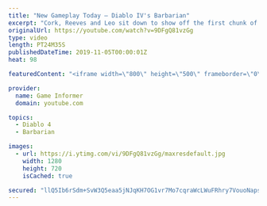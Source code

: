 ```yaml
---
title: "New Gameplay Today – Diablo IV's Barbarian"
excerpt: "Cork, Reeves and Leo sit down to show off the first chunk of Diablo IV gameplay we captured in our visit to Blizzard for Game Informer's latest cover story, ..."
originalUrl: https://youtube.com/watch?v=9DFgQ81vzGg
type: video
length: PT24M35S
publishedDateTime: 2019-11-05T00:00:01Z
heat: 98

featuredContent: "<iframe width=\"800\" height=\"500\" frameborder=\"0\" src=\"https://www.youtube.com/embed/9DFgQ81vzGg\" allow=\"accelerometer; autoplay; encrypted-media; gyroscope; picture-in-picture\" allowfullscreen></iframe>"

provider:
  name: Game Informer
  domain: youtube.com

topics:
  - Diablo 4
  - Barbarian

images:
  - url: https://i.ytimg.com/vi/9DFgQ81vzGg/maxresdefault.jpg
    width: 1280
    height: 720
    isCached: true

secured: "llQ5Ib6rSdm+SvW3Q5eaa5jNJqKH7OG1vr7Mo7cqraWcLWuFRhry7VouoNapsVo8eUJz987TD7AthksuYR3lna1SfrqKNRTtCODQtmYRPVgEYEdT+TUBPvydvwuCKnJsgTY1/Y9ksV/8/Pwl4iJGhSoRHO4BFB7/aER+LCp5oKW1Pu158Vns0mYGkv7UAfenXAqxtSm7JpCi4exmZmD3aGtTZecVCxntCa4a6X4Umxl6stMYAZPyIsTRwP+bqd23VXZGYCi3NPfr02oV3DwYV2fHERPN+Zk/X+5dQCKmfik0eiMa1QQIPqrB0xLWbOm/oz+hNjKHo8j93Gw0wR9CmLbdVluS5qpSgtBG4QJFqHPfdBPCmjNbvZrPRjeFB6315Kla6nbNVDQLlsEN0PUXB0yxDh6NGCROULKqxFdsCWZt+yl78ZyBQsGxrTlmVdZH;J+UoKsT9AV+q7e/VZt0inw=="
---
```


